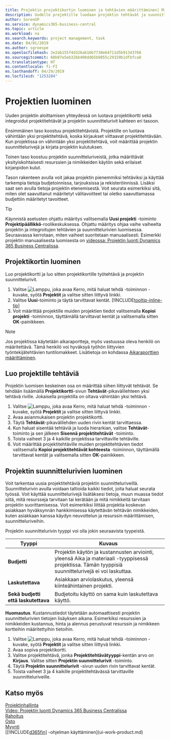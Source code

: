 ```yaml
---
title: Projektin projektikortin luominen ja tehtävien määrittäminen| Microsoft Docs
description: Uudelle projektille luodaan projektin tehtävät ja suunnittelurivit sisältävä projektikortti, mikä auttaa edistymisen ja budjettien hallinnassa.
author: SorenGP
ms.service: dynamics365-business-central
ms.topic: article
ms.workload: na
ms.search.keywords: project management, task
ms.date: 04/01/2019
ms.author: sgroespe
ms.openlocfilehash: 2e2ab155f4d326ab16b7730e64711d5b91343768
ms.sourcegitcommit: 60b87e5eb32bb408dd65b9855c29159b1dfbfca8
ms.translationtype: HT
ms.contentlocale: fi-FI
ms.lasthandoff: 04/29/2019
ms.locfileid: "1253284"
---
```

# <a name="create-jobs"></a>Projektien luominen
Uuden projektin aloittamisen yhteydessä on luotava projektikortti sekä integroidut projektitehtävät ja projektin suunnittelurivit kahteen eri tasoon.  

Ensimmäinen taso koostuu projektitehtävistä. Projektille on luotava vähintään yksi projektitehtävä, koska kirjaukset viittaavat projektitehtävään. Kun projektissa on vähintään yksi projektitehtävä, voit määrittää projektin suunnittelurivejä ja kirjata projektin kulutuksen.

Toinen taso koostuu projektin suunnitteluriveistä, jotka määrittävät yksityiskohtaisesti resurssien ja nimikkeiden käytön sekä erilaiset kirjanpidon kulut.

Tason rakenteen avulla voit jakaa projektin pienemmiksi tehtäviksi ja käyttää tarkempia tietoja budjetoinnissa, tarjouksissa ja rekisteröinnissä. Lisäksi saat sen avulla tietoja projektin etenemisestä. Voit seurata esimerkiksi sitä, miten olet saavuttanut määritetyt välitavoitteet tai oletko saavuttamassa budjettiin määritetyt tavoitteet.

> [!TIP]
> Käynnistä asetusten ohjattu määritys valitsemalla **Uusi projekti** -toiminto **Projektipäällikkö**-roolikeskuksessa. Ohjattu määritys ohjaa vaihe vaiheelta projektin ja integroitujen tehtävien ja suunnittelurivien luomisessa. Seuraavassa kerrotaan, miten vaiheet suoritetaan manuaalisesti. Esimerkki projektin manuaalisesta luomisesta on [videossa: Projektin luonti Dynamics 365 Business Centralissa](https://www.youtube.com/watch?v=VqaPWr7BWmw).

## <a name="to-create-a-job-card"></a>Projektikortin luominen
Luo projektikortti ja luo sitten projektikortille työtehtävä ja projektin suunnittelurivit.

1. Valitse ![Lamppu, joka avaa Kerro, mitä haluat tehdä -toiminnon](media/ui-search/search_small.png "Kerro, mitä haluat tehdä") -kuvake, syötä **Projektit** ja valitse sitten liittyvä linkki.  
2. Valitse **Uusi**-toiminto ja täytä tarvittavat kentät. [!INCLUDE[tooltip-inline-tip](includes/tooltip-inline-tip_md.md)]
3. Voit määrittää projektille muiden projektien tiedot valitsemalla **Kopioi projekti** -toiminnon, täyttämällä tarvittavat kentät ja valitsemalla sitten **OK**-painikkeen.

> [!NOTE]  
>   Jos projektissa käytetään aikaraportteja, myös vastuussa oleva henkilö on määritettävä. Tämä henkilö voi hyväksyä työhön liittyvien työntekijätehtävien tuntilomakkeet. Lisätietoja on kohdassa [Aikaraporttien määrittäminen](projects-how-setup-time-sheets.md).

## <a name="to-create-tasks-for-a-job"></a>Luo projektille tehtäviä
Projektin luomisen keskeinen osa on määrittää siihen liittyvät tehtävät. Se tehdään lisäämällä **Projektikortti**-sivun **Tehtävät**-pikavälilehteen yksi tehtävä riville. Jokaisella projektilla on oltava vähintään yksi tehtävä.

1. Valitse ![Lamppu, joka avaa Kerro, mitä haluat tehdä -toiminnon](media/ui-search/search_small.png "Kerro, mitä haluat tehdä") -kuvake, syötä **Projektit** ja valitse sitten liittyvä linkki.
2. Avaa asianmukaisen projektin projektikortti.
3. Täytä **Tehtävät**-pikavälilehden uuden rivin kentät tarvittaessa.
4. Kun haluat sisentää tehtäviä ja luoda hierarkian, valitse **Tehtävät**-toiminto ja sen jälkeen **Sisennä projektitehtävät** -toiminto.
5. Toista vaiheet 3 ja 4 kaikille projektissa tarvittaville tehtäville.
6. Voit määrittää projektitehtäville muiden projektitehtävien tiedot valitsemalla **Kopioi projektitehtävät kohteesta** -toiminnon, täyttämällä tarvittavat kentät ja valitsemalla sitten **OK**-painikkeen.

## <a name="to-create-planning-lines-for-a-job"></a>Projektin suunnittelurivien luominen
Voit tarkentaa uusia projektitehtäviä projektin suunnitteluriveillä. Suunnittelurivin avulla voidaan taltioida kaikki tiedot, joita haluat seurata työssä. Voit käyttää suunnittelurivejä lisätäksesi tietoja, muun muassa tiedot siitä, mitä resursseja tarvitaan tai kerätään ja mitä nimikkeitä tarvitaan projektin suorittamisessa. Voit esimerkiksi liittää projektia koskevan asiakkaan hyväksynnän hankkimisessa käytettävän tehtävän nimikkeiden, kuten asiakkaan kanssa käydyn neuvottelun ja resurssin määrittämisen, suunnitteluriveihin.  

Projektin suunnittelurivin tyyppi voi olla jokin seuraavista tyypeistä.  

| Tyyppi | Kuvaus |
| --- | --- |
| **Budjetti** |Projektin käytön ja kustannusten arviointi, yleensä Aika ja materiaali -tyyppisessä projektissa. Tämän tyyppisiä suunnittelurivejä ei voi laskuttaa. |
| **Laskutettava** |Asiakkaan arviolaskutus, yleensä kiinteähintainen projekti. |
| **Sekä budjetti että laskutettava** |Budjetoitu käyttö on sama kuin laskutettava käyttö. |

**Huomautus**. Kustannustiedot täytetään automaattisesti projektin suunnittelurivien tietojen lisäyksen aikana. Esimerkiksi resurssien ja nimikkeiden kustannus, hinta ja alennus perustuvat resurssin ja nimikkeen kortteihin määritettyihin tietoihin.

1. Valitse ![Lamppu, joka avaa Kerro, mitä haluat tehdä -toiminnon](media/ui-search/search_small.png "Kerro, mitä haluat tehdä") -kuvake, syötä **Projektit** ja valitse sitten liittyvä linkki.
2. Avaa sopiva projektikortti.
3. Valitse projektitehtävä, jonka **Projektitehtävätyyppi**-kentän arvo on **Kirjaus**. Valitse sitten **Projektin suunnittelurivit** -toiminto.  
4. Täytä **Projektin suunnittelurivit** -sivun uuden rivin tarvittavat kentät.
5. Toista vaiheet 3 ja 4 kaikille projektitehtävässä tarvittaville suunnitteluriveille.

## <a name="see-also"></a>Katso myös

[Projektinhallinta](projects-manage-projects.md)  
[Video: Projektin luonti Dynamics 365 Business Centralissa](https://www.youtube.com/watch?v=VqaPWr7BWmw)  
[Rahoitus](finance.md)  
[Osto](purchasing-manage-purchasing.md)  
[Myynti](sales-manage-sales.md)  
[[!INCLUDE[d365fin](includes/d365fin_md.md)] -ohjelman käyttäminen](ui-work-product.md)  

